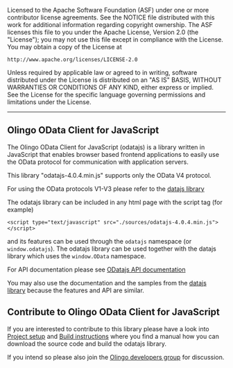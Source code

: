 Licensed to the Apache Software Foundation (ASF) under one
or more contributor license agreements.  See the NOTICE file
distributed with this work for additional information
regarding copyright ownership.  The ASF licenses this file
to you under the Apache License, Version 2.0 (the
"License"); you may not use this file except in compliance
with the License.  You may obtain a copy of the License at

    http://www.apache.org/licenses/LICENSE-2.0

Unless required by applicable law or agreed to in writing,
software distributed under the License is distributed on an
"AS IS" BASIS, WITHOUT WARRANTIES OR CONDITIONS OF ANY
KIND, either express or implied.  See the License for the
specific language governing permissions and limitations
under the License.

-------------------------
## Olingo OData Client for JavaScript
The Olingo OData Client for JavaScript (odatajs) is a library written in JavaScript that enables browser based frontend applications to easily use the OData protocol for communication with application servers.

This library "odatajs-4.0.4.min.js" supports only the OData V4 protocol.

For using the OData protocols V1-V3 please refer to the [datajs library](http://datajs.codeplex.com/)

The odatajs library can be included in any html page with the script tag (for example)
```
<script type="text/javascript" src="./sources/odatajs-4.0.4.min.js"></script>
```
and its features can be used through the `odatajs` namespace (or `window.odatajs`). The odatajs library can be used together with the datajs library which uses the `window.OData` namespace.

For API documentation please see [ODatajs API documentation](http://olingo.apache.org/doc/javascript/apidoc/)

You may also use the documentation and the samples from the [datajs library](http://datajs.codeplex.com/documentation) because the features and API are similar.

## Contribute to Olingo OData Client for JavaScript
If you are interested to contribute to this library please have a look into [Project setup](http://olingo.apache.org/doc/javascript/project-setup.html) and [Build instructions](http://olingo.apache.org/doc/javascript/project-build.html) where you find a manual how you can download the source code and build the odatajs library.

If you intend so please also join the [Olingo developers group](http://olingo.apache.org/support.html) for discussion.
